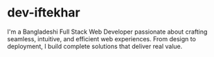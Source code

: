 # dev-iftekhar
I'm a Bangladeshi Full Stack Web Developer passionate about crafting seamless, intuitive, and efficient web experiences. From design to deployment, I build complete solutions that deliver real value.
